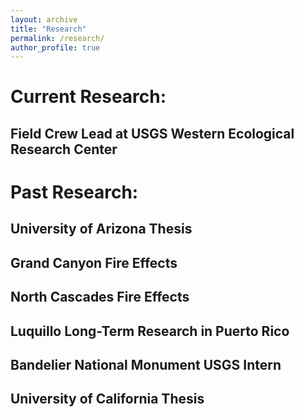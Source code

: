 ```yaml
---
layout: archive
title: "Research"
permalink: /research/
author_profile: true
---
```


# Current Research:

## Field Crew Lead at USGS Western Ecological Research Center

# Past Research:

## University of Arizona Thesis

## Grand Canyon Fire Effects

## North Cascades Fire Effects

## Luquillo Long-Term Research in Puerto Rico

## Bandelier National Monument USGS Intern

## University of California Thesis
